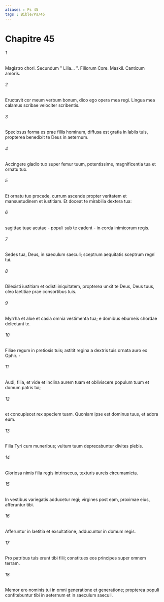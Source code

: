 ```yaml
---
aliases : Ps 45
tags : Bible/Ps/45
---
```


# Chapitre 45

###### 1
Magistro chori. Secundum " Lilia... ". Filiorum Core. Maskil. Canticum amoris.
###### 2
Eructavit cor meum verbum bonum, dico ego opera mea regi. Lingua mea calamus scribae velociter scribentis.
###### 3
Speciosus forma es prae filiis hominum, diffusa est gratia in labiis tuis, propterea benedixit te Deus in aeternum.
###### 4
Accingere gladio tuo super femur tuum, potentissime, magnificentia tua et ornatu tuo.
###### 5
Et ornatu tuo procede, currum ascende propter veritatem et mansuetudinem et iustitiam. Et doceat te mirabilia dextera tua:
###### 6
sagittae tuae acutae - populi sub te cadent - in corda inimicorum regis.
###### 7
Sedes tua, Deus, in saeculum saeculi; sceptrum aequitatis sceptrum regni tui.
###### 8
Dilexisti iustitiam et odisti iniquitatem, propterea unxit te Deus, Deus tuus, oleo laetitiae prae consortibus tuis.
###### 9
Myrrha et aloe et casia omnia vestimenta tua; e domibus eburneis chordae delectant te.
###### 10
Filiae regum in pretiosis tuis; astitit regina a dextris tuis ornata auro ex Ophir. -
###### 11
Audi, filia, et vide et inclina aurem tuam et obliviscere populum tuum et domum patris tui;
###### 12
et concupiscet rex speciem tuam. Quoniam ipse est dominus tuus, et adora eum.
###### 13
Filia Tyri cum muneribus; vultum tuum deprecabuntur divites plebis.
###### 14
Gloriosa nimis filia regis intrinsecus, texturis aureis circumamicta.
###### 15
In vestibus variegatis adducetur regi; virgines post eam, proximae eius, afferuntur tibi.
###### 16
Afferuntur in laetitia et exsultatione, adducuntur in domum regis.
###### 17
Pro patribus tuis erunt tibi filii; constitues eos principes super omnem terram.
###### 18
Memor ero nominis tui in omni generatione et generatione; propterea populi confitebuntur tibi in aeternum et in saeculum saeculi.
